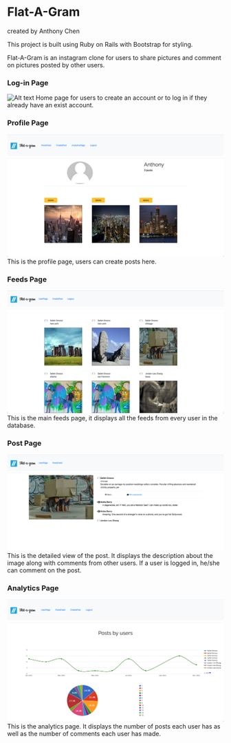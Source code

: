 # Flat-A-Gram

created by Anthony Chen

This project is built using Ruby on Rails with Bootstrap for styling.

Flat-A-Gram is an instagram clone for users to share pictures and comment on pictures posted by other users.

### Log-in Page
![Alt text](./screenshots/login.png?raw=true "Login Screen")
Home page for users to create an account or to log in if they already have an exist account.

### Profile Page
![Alt text](./screenshots/profile.png?raw=true "Profile Screen")
This is the profile page, users can create posts here.

### Feeds Page
![Alt text](./screenshots/posts.png?raw=true "Feeds Screen")
This is the main feeds page, it displays all the feeds from every user in the database.

### Post Page
![Alt text](./screenshots/post.png?raw=true "Post Screen")
This is the detailed view of the post. It displays the description about the image along with comments from other users. If a user is logged in, he/she can comment on the post.

### Analytics Page
![Alt text](./screenshots/analytics.png?raw=true "Analytics Screen")
This is the analytics page. It displays the number of posts each user has as well as the number of comments each user has made.